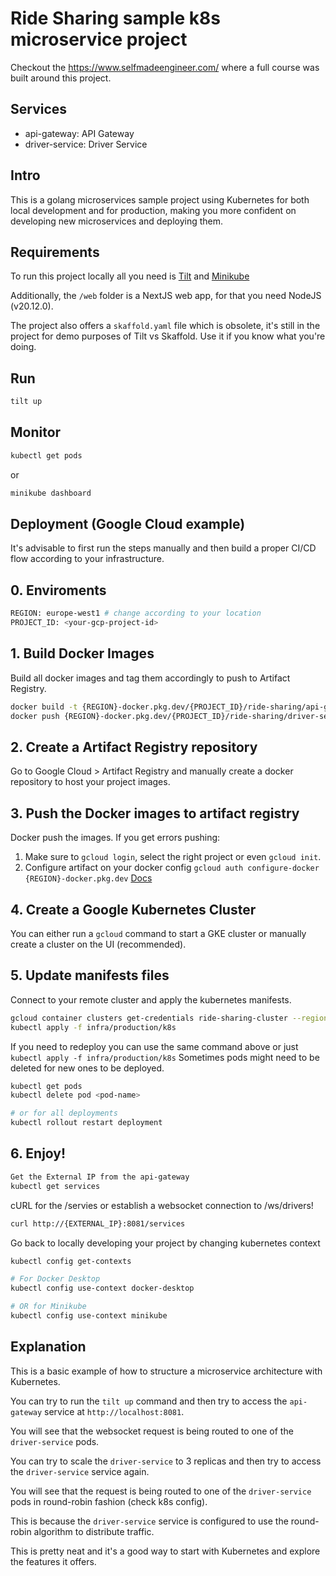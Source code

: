 # Ride Sharing sample k8s microservice project

Checkout the https://www.selfmadeengineer.com/ where a full course was built around this project.

## Services

- api-gateway: API Gateway
- driver-service: Driver Service

## Intro
This is a golang microservices sample project using Kubernetes for both local development and for production, making you more confident on developing new microservices and deploying them.

## Requirements
To run this project locally all you need is [Tilt](https://tilt.dev/) and [Minikube](https://minikube.sigs.k8s.io/docs/)

Additionally, the `/web` folder is a NextJS web app, for that you need NodeJS (v20.12.0).

The project also offers a `skaffold.yaml` file which is obsolete, it's still in the project for demo purposes of Tilt vs Skaffold. Use it if you know what you're doing.

## Run

```bash
tilt up
```

## Monitor

```bash
kubectl get pods
```

or

```bash
minikube dashboard
```

## Deployment (Google Cloud example)
It's advisable to first run the steps manually and then build a proper CI/CD flow according to your infrastructure.

## 0. Enviroments
```bash
REGION: europe-west1 # change according to your location
PROJECT_ID: <your-gcp-project-id>
```

## 1. Build Docker Images
Build all docker images and tag them accordingly to push to Artifact Registry.
```bash
docker build -t {REGION}-docker.pkg.dev/{PROJECT_ID}/ride-sharing/api-gateway:latest --platform linux/amd64 -f infra/production/docker/api-gateway.Dockerfile .
docker push {REGION}-docker.pkg.dev/{PROJECT_ID}/ride-sharing/driver-service:latest -platform linux/amd64  .
```

## 2. Create a Artifact Registry repository
Go to Google Cloud > Artifact Registry and manually create a docker repository to host your project images. 

## 3. Push the Docker images to artifact registry

Docker push the images. 
If you get errors pushing:
1. Make sure to `gcloud login`, select the right project or even `gcloud init`.
2. Configure artifact on your docker config `gcloud auth configure-docker {REGION}-docker.pkg.dev` [Docs](https://cloud.google.com/artifact-registry/docs/docker/pushing-and-pulling#cred-helper)


## 4. Create a Google Kubernetes Cluster
You can either run a `gcloud` command to start a GKE cluster or manually create a cluster on the UI (recommended).

## 5. Update manifests files

Connect to your remote cluster and apply the kubernetes manifests.

```bash
gcloud container clusters get-credentials ride-sharing-cluster --region {REGION}--project {PROJECT_ID} && \
kubectl apply -f infra/production/k8s
```

If you need to redeploy you can use the same command above or just `kubectl apply -f infra/production/k8s`
Sometimes pods might need to be deleted for new ones to be deployed.

```bash
kubectl get pods
kubectl delete pod <pod-name>

# or for all deployments
kubectl rollout restart deployment
```

## 6. Enjoy!
```bash
Get the External IP from the api-gateway
kubectl get services
```

cURL for the /servies or establish a websocket connection to /ws/drivers!
```bash
curl http://{EXTERNAL_IP}:8081/services
```

Go back to locally developing your project by changing kubernetes context
```bash
kubectl config get-contexts

# For Docker Desktop
kubectl config use-context docker-desktop

# OR for Minikube
kubectl config use-context minikube
```

## Explanation

This is a basic example of how to structure a microservice architecture with Kubernetes.

You can try to run the `tilt up` command and then try to access the `api-gateway` service at `http://localhost:8081`.

You will see that the websocket request is being routed to one of the `driver-service` pods.

You can try to scale the `driver-service` to 3 replicas and then try to access the `driver-service` service again.

You will see that the request is being routed to one of the `driver-service` pods in round-robin fashion (check k8s config).

This is because the `driver-service` service is configured to use the round-robin algorithm to distribute traffic.

This is pretty neat and it's a good way to start with Kubernetes and explore the features it offers.
